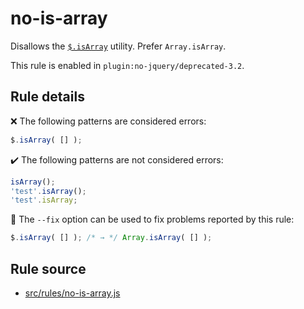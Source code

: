 # no-is-array

Disallows the [`$.isArray`](https://api.jquery.com/jQuery.isArray/) utility. Prefer `Array.isArray`.

This rule is enabled in `plugin:no-jquery/deprecated-3.2`.

## Rule details

❌ The following patterns are considered errors:
```js
$.isArray( [] );
```

✔️ The following patterns are not considered errors:
```js
isArray();
'test'.isArray();
'test'.isArray;
```

🔧 The `--fix` option can be used to fix problems reported by this rule:
```js
$.isArray( [] ); /* → */ Array.isArray( [] );
```

## Rule source

* [src/rules/no-is-array.js](/src/rules/no-is-array.js)

